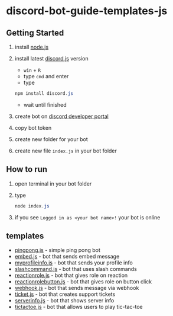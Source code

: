 # discord-bot-guide-templates-js

## Getting Started

1. install [node.js](https://nodejs.org/dist/v22.19.0/node-v22.19.0-x64.msi)

2. install latest [discord.js](https://discord.js.org/#/docs/discord.js/main/general/welcome) version

    - `win` + `R`
    - type `cmd` and enter
    - type

    ```powershell
    npm install discord.js
    ```

    - wait until finished

3. create bot on [discord developer portal](https://discord.com/developers/applications)

4. copy bot token

5. create new folder for your bot

6. create new file `index.js` in your bot folder

## How to run

1. open terminal in your bot folder

2. type

    ```powershell
    node index.js
    ```

3. if you see `Logged in as <your bot name>!` your bot is online

## templates

- [pingpong.js](./templates/pingpong.js) - simple ping pong bot
- [embed.js](./templates/embed.js) - bot that sends embed message
- [myprofileinfo.js](./templates/myprofileinfo.js) - bot that sends your profile info
- [slashcommand.js](./templates/slashcommand.js) - bot that uses slash commands
- [reactionrole.js](./templates/reactionrole.js) - bot that gives role on reaction
- [reactionrolebutton.js](./templates/reactionrolebutton.js) - bot that gives role on button click
- [webhook.js](./templates/webhook.js) - bot that sends message via webhook
- [ticket.js](./templates/ticket.js) - bot that creates support tickets
- [serverinfo.js](./templates/serverinfo.js) - bot that shows server info
- [tictactoe.js](./templates/tictactoe.js) - bot that allows users to play tic-tac-toe
